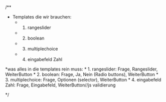 /**
  * Templates die wir brauchen:
    * 1. rangeslider
    * 2. boolean
    * 3. multiplechoice 
    * 4. eingabefeld Zahl  

  *was alles in die templates rein muss:
    * 1. rangeslider: Frage, Rangeslider, WeiterButton
    * 2. boolean: Frage, Ja, Nein (Radio buttons), WeiterButton
    * 3. multiplechoice: Frage, Optionen (selector), WeiterButton
    * 4. eingabefeld Zahl: Frage, Eingabefeld, WeiterButton//js validierung
    


  */